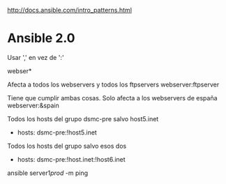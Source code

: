 http://docs.ansible.com/intro_patterns.html

# Ansible 2.0
Usar ',' en vez de ':'

webser*

Afecta a todos los webservers y todos los ftpservers
webserver:ftpserver

Tiene que cumplir ambas cosas. Solo afecta a los webservers de españa
webserver:&spain

Todos los hosts del grupo dsmc-pre salvo host5.inet
- hosts: dsmc-pre:!host5.inet

Todos los hosts del grupo salvo esos dos
- hosts: dsmc-pre:!host.inet:!host6.inet


ansible server1*prod* -m ping

